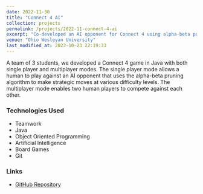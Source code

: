 ```yaml
---
date: 2022-11-30
title: "Connect 4 AI"
collection: projects
permalink: /projects/2022-11-connect-4-ai
excerpt: "Co-developed an AI opponent for Connect 4 using alpha-beta pruning algorithm."
venue: "Ohio Wesleyan University"
last_modified_at: 2023-10-23 22:19:33
---
```


A team of 3 students, we developed a Connect 4 game in Java with both single player and multiplayer modes. The single player mode allows a human to play against an AI opponent that uses the alpha-beta pruning algorithm to make strategic moves at various difficulty levels. The multiplayer mode enables two human players to compete against each other.

### Technologies Used

- Teamwork
- Java
- Object Oriented Programming
- Artificial Intelligence
- Board Games
- Git

### Links

- [GitHub Repository](https://github.com/Aadarsha2002/CS340Final-Connect4)
